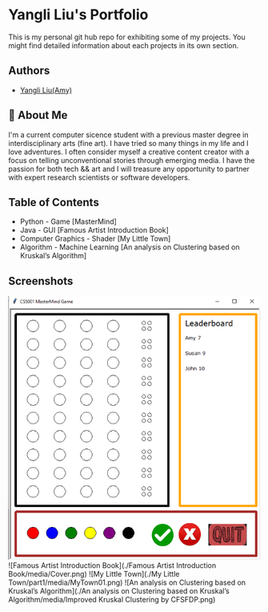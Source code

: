 
# Yangli Liu's Portfolio

This is my personal git hub repo for exhibiting some of my projects. 
You might find detailed information about each projects in its own section.


## Authors

- [Yangli Liu(Amy)](amy.liu.fz@gmail.com)


## 🚀 About Me
I'm a current computer sicence student with a previous master degree in interdisciplinary arts (fine art).
I have tried so many things in my life and I love adventures. I often consider myself a creative content creator with a focus on telling unconventional stories through emerging media.
I have the passion for both tech && art and I will treasure any opportunity to partner with expert research scientists or software developers.



## Table of Contents
   
* Python - Game [MasterMind]
* Java - GUI [Famous Artist Introduction Book]
* Computer Graphics - Shader [My Little Town]
* Algorithm - Machine Learning [An analysis on Clustering based on Kruskal’s Algorithm]

## Screenshots

![MasterMind](./Mastermind/media/Interface.png)
![Famous Artist Introduction Book](./Famous Artist Introduction Book/media/Cover.png)
![My Little Town](./My Little Town/part1/media/MyTown01.png)
![An analysis on Clustering based on Kruskal’s Algorithm](./An analysis on Clustering based on Kruskal’s Algorithm/media/Improved Kruskal Clustering by CFSFDP.png)


